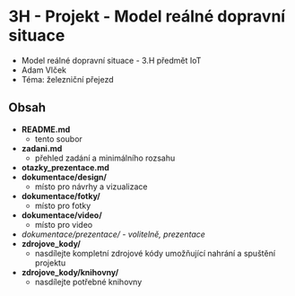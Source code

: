 # 3H - Projekt - Model reálné dopravní situace

 - Model reálné dopravní situace - 3.H předmět IoT
 - Adam Vlček
 - Téma: železniční přejezd

## Obsah
* **README.md**
  * tento soubor
* **zadani.md**
  * přehled zadání a minimálního rozsahu
* **otazky_prezentace.md**
* **dokumentace/design/**
  * místo pro návrhy a vizualizace
* **dokumentace/fotky/**
  * místo pro fotky
* **dokumentace/video/**
  * místo pro video
* *dokumentace/prezentace/ - volitelně, prezentace*
* **zdrojove_kody/**
  * nasdílejte kompletní zdrojové kódy umožňující nahrání a spuštění projektu
* **zdrojove_kody/knihovny/**
  * nasdílejte potřebné knihovny